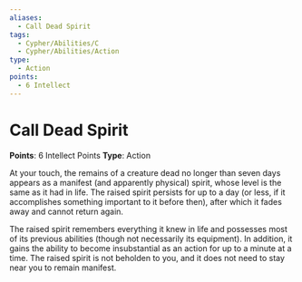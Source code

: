```yaml
---
aliases:
  - Call Dead Spirit
tags:
  - Cypher/Abilities/C
  - Cypher/Abilities/Action
type:
  - Action
points:
  - 6 Intellect
---
```


# Call Dead Spirit

**Points**: 6 Intellect Points
**Type**: Action

At your touch, the remains of a creature dead no longer than seven days appears as a manifest (and apparently physical) spirit, whose level is the same as it had in life. The raised spirit persists for up to a day (or less, if it accomplishes something important to it before then), after which it fades away and cannot return again.

The raised spirit remembers everything it knew in life and possesses most of its previous abilities (though not necessarily its equipment). In addition, it gains the ability to become insubstantial as an action for up to a minute at a time. The raised spirit is not beholden to you, and it does not need to stay near you to remain manifest.
